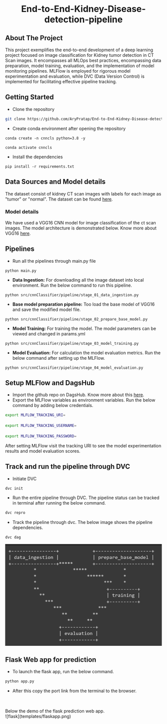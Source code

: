 <!-- PROJECT LOGO -->
<br />
<p align="center">
  <h1 align="center"> End-to-End-Kidney-Disease-detection-pipeline</h1>

  <p align="center">
  </p>
</p>


## About The Project
This project exemplifies the end-to-end development of a deep learning project focused on image classification for Kidney tumor detection in CT Scan images. It encompasses all MLOps best practices, encompassing data preparation, model training, evaluation, and the implementation of model monitoring pipelines. MLFlow is employed for rigorous model experimentation and evaluation, while DVC (Data Version Control) is implemented for facilitating effective pipeline tracking.

## Getting Started
- Clone the repository
```bash
git clone https://github.com/AryPratap/End-to-End-Kidney-Disease-detection-pipeline.git
```
- Create conda environment after opening the repository
```
conda create -n cnncls python=3.8 -y
```
```
conda activate cnncls
```
- Install the dependencies
```
pip install -r requirements.txt
```
## Data Sources and Model details
The dataset consist of kidney CT scan images with labels for each image as "tumor" or "normal". The dataset can be found [here](https://www.kaggle.com/datasets/anima890/kidney-ct-scan).
### Model details
We have used a VGG16 CNN model for image classification of the ct scan images. The model architecture is demonstrated below. Know more about VGG16 [here](https://keras.io/api/applications/vgg/). 

## Pipelines 
- Run all the pipelines through main.py file
```
python main.py
```
- <b>Data Ingestion:</b> For downloading all the image dataset into local environment. Run the below command to run this pipeline.
```
python src/cnnClassifier/pipeline/stage_01_data_ingestion.py
```
- <b>Base model preparation pipeline:</b> Too load the base model of VGG16 and save the modified model file.
```
python src/cnnClassifier/pipeline/stage_02_prepare_base_model.py
```
- <b>Model Training:</b> For training the model. The model parameters can be viewed and changed in params.yml
```
python src/cnnClassifier/pipeline/stage_03_model_training.py
```
- <b>Model Evaluation:</b> For calculation the model evaluation metrics. Run the below command after setting up the MLFlow.
```
python src/cnnClassifier/pipeline/stage_04_model_evaluation.py
```
## Setup MLFlow and DagsHub
- Import the github repo on DagsHub. Know more about this [here](https://dagshub.com/docs/integration_guide/github/).
- Export the MLFlow variables as environment variables. Run the below command by adding below credentials.
```bash
export MLFLOW_TRACKING_URI=

export MLFLOW_TRACKING_USERNAME=

export MLFLOW_TRACKING_PASSWORD=
```
After setting MLFlow visit the tracking URI to see the model experimentation results and model evaluation scores. 

## Track and run the pipeline through DVC
- Initiate DVC
```bash
dvc init
```
- Run the entire pipeline through DVC. The pipeline status can be tracked in terminal after running the below command. 
```bash
dvc repro
```
- Track the pipeline through dvc. The below image shows the pipeline dependencies. 
```bash
dvc dag 
```
![dvc](templates/dvc_pipeline.png)

## Flask Web app for prediction
- To launch the flask app, run the below command.
```bash
python app.py
```
- After this copy the port link from the terminal to the browser.
<br>
<br>
Below the demo of the flask prediction web app.
<br>
![flask](templates/flaskapp.png)
